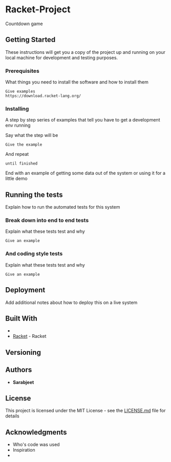 # Racket-Project

Countdown game 

## Getting Started

These instructions will get you a copy of the project up and running on your local machine for development and testing purposes. 

### Prerequisites

What things you need to install the software and how to install them

```
Give examples
https://download.racket-lang.org/

```

### Installing

A step by step series of examples that tell you have to get a development env running

Say what the step will be

```
Give the example
```

And repeat

```
until finished
```

End with an example of getting some data out of the system or using it for a little demo

## Running the tests

Explain how to run the automated tests for this system

### Break down into end to end tests

Explain what these tests test and why

```
Give an example
```

### And coding style tests

Explain what these tests test and why

```
Give an example
```

## Deployment

Add additional notes about how to deploy this on a live system

## Built With

* 
* [Racket](https://download.racket-lang.org/) - Racket 



## Versioning



## Authors

* **Sarabjeet** 



## License

This project is licensed under the MIT License - see the [LICENSE.md](MIT) file for details

## Acknowledgments

* Who's code was used
* Inspiration
* 
